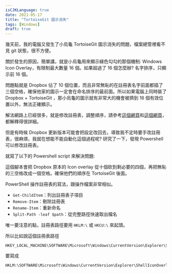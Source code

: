 ```yaml
---
isCJKLanguage: true
date: 2021-05-17
title: "TortoiseGit 圖示消失"
tags: [Windows]
draft: true
---
```


幾天前，我的電腦又發生了小烏龜 TortoiseGit 圖示消失的問題，檔案總管裡看不見 git 狀態，很不方便。

關於發生的原因，簡單講，就是小烏龜用來顯示綠色勾勾的那個機制: Windows Icon Overlay，有限制最大數量 16 個。如果超過了 16 個怎麼辦? 名字排序，只顯示前 16 個。

問題點就是 Dropbox 佔了 10 個位置，而且非常無恥的在註冊表名字前面都插了三個空格，確保他家的圖示一定會在命名排序的最前面。所以如果電腦上同時裝了 Dropbox + TortoiseGit ，那小烏龜的圖示就有非常大的機會被擠到 16 個有效位置以外，無法正確顯示。

解法網路上已經很多，就是修改註冊表，調整順序，請參考[這個網頁][0]和[這個網頁][1]，都解釋得很詳細。

但是有時候 Dropbox 更新版本可能會把設定改回去，導致我不定時要手改註冊表，很麻煩，我就在想能不能自動化這個過程呢? 研究了一下，發現 Powershell 可以修改註冊表。

就寫了以下的 Powershell script 來解決問題:

<script src="https://gist.github.com/chchwy/5418022d47fa49481f71ba481f54c02a.js"></script>

這個腳本會把 Dropbox 原本的 Icon overlay 從十個砍到剩必要的四個，再把無恥的三空格改成一個空格。確保他們的順序在 TortoiseGit 後面。

PowerShell 操作註冊表的寫法，跟操作檔案非常相似。

- `Get-ChildItem`：列出註冊表子項目
- `Remove-Item`：刪除註冊表
- `Rename-Item`：重新命名
- `Split-Path -leaf $path`：從完整路徑快速取出檔名 

唯一要注意的點，註冊表路徑要用 `HKLM:\` 或 `HKCU:\` 來起頭。

所以比如說這個註冊表路徑
```
HKEY_LOCAL_MACHINE\SOFTWARE\Microsoft\Windows\CurrentVersion\Explorer\ShellIconOverlayIdentifiers
```
要寫成
```
HKLM:\SOFTWARE\Microsoft\Windows\CurrentVersion\Explorer\ShellIconOverlayIdentifiers
```


[0]: https://dotblogs.com.tw/kevinya/2017/07/24/180237 "TorsoieGit 跟 Dropbox 相衝"
[1]: https://www.garethjmsaunders.co.uk/2015/03/22/managing-overlay-icons-for-dropbox-and-tortoisesvn-and-tortoisegit/
[2]: https://blog.netwrix.com/2018/09/11/how-to-get-edit-create-and-delete-registry-keys-with-powershell/
[3]: https://docs.microsoft.com/zh-tw/powershell/scripting/samples/working-with-registry-keys?view=powershell-7.1
